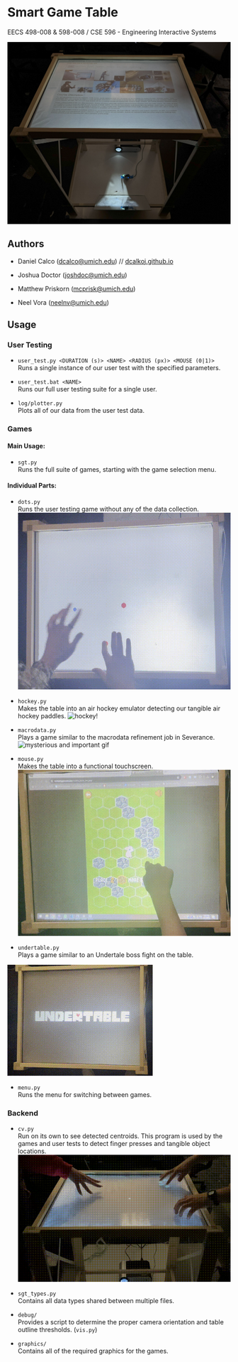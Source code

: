 
# Smart Game Table

EECS 498-008 & 598-008 / CSE 596 - Engineering Interactive Systems

![smart game table!](https://github.com/joshdoc/smart_game_table/blob/master/Media/pictures/IMG_9220.jpg?raw=true)

## Authors

- Daniel Calco (dcalco@umich.edu) // [dcalkoj.github.io](https://dcalkoj.github.io)

- Joshua Doctor (joshdoc@umich.edu)

- Matthew Priskorn (mcprisk@umich.edu)

- Neel Vora (neelnv@umich.edu)

## Usage

### User Testing

-  `user_test.py <DURATION (s)> <NAME> <RADIUS (px)> <MOUSE (0|1)>` \
Runs a single instance of our user test with the specified parameters.

-  `user_test.bat <NAME>` \
Runs our full user testing suite for a single user.

-  `log/plotter.py` \
Plots all of our data from the user test data.

### Games
#### Main Usage:
-  `sgt.py` \
Runs the full suite of games, starting with the game selection menu.

#### Individual Parts:
-  `dots.py` \
Runs the user testing game without any of the data collection.
![dots!](https://github.com/joshdoc/smart_game_table/blob/master/Media/gifs/dots.gif?raw=true)
 

-  `hockey.py` \
Makes the table into an air hockey emulator detecting our tangible air hockey paddles.
![hockey!](https://github.com/joshdoc/smart_game_table/blob/master/Media/gifs/hockey.gif?raw=true)
-  `macrodata.py` \
Plays a game similar to the macrodata refinement job in Severance.
![mysterious and important gif](https://github.com/joshdoc/smart_game_table/blob/master/Media/gifs/mdr.gif?raw=true)

-  `mouse.py` \
Makes the table into a functional touchscreen.
![mouse emulation!](https://github.com/joshdoc/smart_game_table/blob/master/Media/gifs/mousemode.gif?raw=true)
-  `undertable.py` \
Plays a game similar to an Undertale boss fight on the table.

![enter image description here](https://github.com/joshdoc/smart_game_table/blob/master/Media/gifs/undertable.gif?raw=true)
-  `menu.py` \
Runs the menu for switching between games.

### Backend

-  `cv.py` \
Run on its own to see detected centroids. This program is used by the games and
user tests to detect finger presses and tangible object locations.
![enter image description here](https://github.com/joshdoc/smart_game_table/blob/master/Media/gifs/cv.gif?raw=true)

-  `sgt_types.py` \
Contains all data types shared between multiple files.

-  `debug/` \
Provides a script to determine the proper camera orientation and table outline thresholds. (`vis.py`)

-  `graphics/` \
Contains all of the required graphics for the games.
